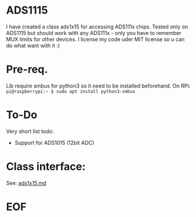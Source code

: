 # ADS1115
I have created a class ads1x15 for accessing ADS111x chips.
Tested only on ADS1115 but should work with any ADS111x - only you have to remember MUX limits for other devices.
I license my code uder MIT license so u can do what want with it :)

# Pre-req.
Lib require smbus for python3 so it need to be installed beforehand.
On RPi:
```pi@raspberrypi:~ $ sudo apt install python3-smbus```

# To-Do
Very short list todo:
* Support for ADS1015 (12bit ADC)

# Class interface:
See: [ads1x15.md](ads1x15.md)

# EOF